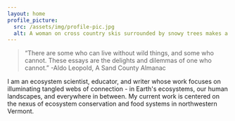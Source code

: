 ```yaml
---
layout: home
profile_picture:
  src: /assets/img/profile-pic.jpg
  alt: A woman on cross country skis surrounded by snowy trees makes a silly face at the camera.
---
```


> “There are some who can live without wild things, and some who cannot. These essays are the delights and dilemmas of one who cannot.”
-Aldo Leopold, A Sand County Almanac

I am an ecosystem scientist, educator, and writer whose work focuses on illuminating tangled webs of connection - in Earth's ecosystems, our human landscapes, and everywhere in between. My current work is centered on the nexus of ecosystem conservation and food systems in northwestern Vermont.
